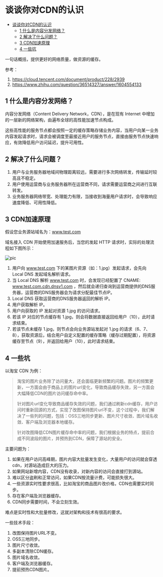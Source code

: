 # 谈谈你对CDN的认识

* [谈谈你对CDN的认识](#谈谈你对cdn的认识)
  * [1 什么是内容分发网络？](#1-什么是内容分发网络)
  * [2 解决了什么问题？](#2-解决了什么问题)
  * [3 CDN加速原理](#3-cdn加速原理)
  * [4 一些坑](#4-一些坑)

一句话概括，提供更好的网络质量，做资源的缓存。

参考：
1. https://cloud.tencent.com/document/product/228/2939
2. https://www.zhihu.com/question/36514327/answer/1604554133

## 1 什么是内容分发网络？

内容分发网络（Content Delivery Network，CDN），是在现有 Internet 中增加的一层新的网络架构，由遍布全球的高性能加速节点构成。

这些高性能的服务节点都会按照一定的缓存策略存储业务内容，当用户向某一业务内容发起请求时，请求会被调度至最接近用户的服务节点，直接由服务节点快速响应，有效降低用户访问延迟，提升可用性。

## 2 解决了什么问题？

1. 用户与业务服务器地域间物理距离较远，需要进行多次网络转发，传输延时较高且不稳定。
2. 用户使用运营商与业务服务器所在运营商不同，请求需要运营商之间进行互联转发。
3. 业务服务器网络带宽、处理能力有限，当接收到海量用户请求时，会导致响应速度降低、可用性降低。

## 3 CDN加速原理

假设您业务源站域名为：www.test.com

域名接入 CDN 开始使用加速服务后，当您的发起 HTTP 请求时，实际的处理流程如下图所示：

![pic](https://brt-1303999354.cos.ap-shanghai.myqcloud.com/cdn.png)

1. 用户向 www.test.com 下的某图片资源（如：1.jpg）发起请求，会先向 Local DNS 发起域名解析请求。
2. 当 Local DNS 解析 www.test.com 时，会发现已经配置了 CNAME:
www.test.com.cdn.dnsv1.com ，然后就会递归查询到运营商提供的DNS服务器，运营商的DNS服务器会为请求分配最佳节点IP。
3. Local DNS 获取运营商的DNS服务器返回的解析 IP。
4. 用户获取解析 IP。
5. 用户向获取的 IP 发起对资源 1.jpg 的访问请求。
6. 若该 IP 对应的节点缓存有 1.jpg，则会将数据直接返回给用户（10），此时请求结束。
7. 若该节点未缓存 1.jpg，则节点会向业务源站发起对 1.jpg 的请求（6、7、8），获取资源后，结合用户自定义配置的缓存策略（缓存过期配置），将资源缓存至节点（9），并返回给用户（10），此时请求结束。

## 4 一些坑

以淘宝 CDN 为例：

> 淘宝的图片业务除了访问量大，还会面临更新频繁的问题。图片的频繁更新，一方面会由于商品上的图片url变化，导致商品缓存失效，另一方面会大幅降低CDN的图片访问缓存命中率。
>
> 针对图片url变化导致商品缓存失效的问题，我们通过刷新cdn缓存，用户访问时重新回源的方式，实现了改图保持图片url不变，这个过程中，我们解决了一些列的问题，包括：OSS三地同步更新、图片尺寸收敛、图片域名收敛、客户端及浏览器本地缓存。
>
> 针对改图降低CDN图片缓存命中率的问题，我们根据业务的特点，提前合成不同波段的图片，并预热到CDN，保障了源站的安全。

主要问题为：

1. 如果在用户访问高峰期，图片内容大批量发生变化，大量用户的访问就会穿透cdn，对源站造成巨大的压力。
2. 如果网站新增内容，CDN没有收录，对新内容的访问会直接打到源站。
3. 难以区分盗刷和正常访问，如果CDN按流量计费，可能损失很大。
4. 一些资源实时性要求很高，比如淘宝的商品图片改价格，CDN也需要实时同步。
5. 存在客户端及浏览器缓存。
6. CDN同步需要时间，不会立刻生效。

难点是实时性和大批量修改，这就对架构和技术有很高的要求。

一些技术手段：

1. 改图保持图片URL不变。
2. OSS三地同步。
3. 图片尺寸收敛。
4. 多副本清除CDN缓存。
5. 图片域名收敛。
6. 客户端及浏览器缓存。
7. 提前预热CDN图片。
